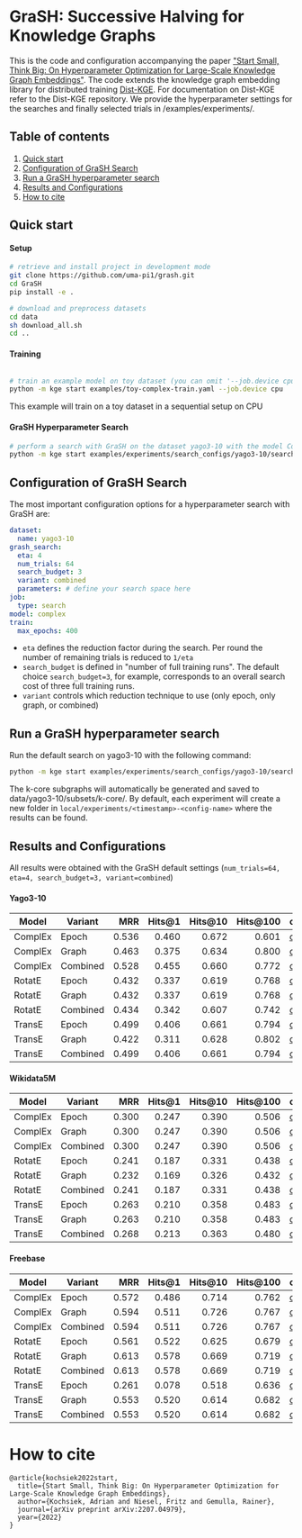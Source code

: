 # GraSH: Successive Halving for Knowledge Graphs


This is the code and configuration accompanying the paper ["Start Small, Think Big: On Hyperparameter Optimization for Large-Scale Knowledge Graph Embeddings"](https://arxiv.org/abs/2207.04979).
The code extends the knowledge graph embedding library for distributed training [Dist-KGE](https://github.com/uma-pi1/dist-kge).
For documentation on Dist-KGE refer to the Dist-KGE repository.
We provide the hyperparameter settings for the searches and finally selected trials in /examples/experiments/.


## Table of contents

1. [Quick start](#quick-start)
2. [Configuration of GraSH Search](#configuration-of-grash-search)
3. [Run a GraSH hyperparameter search](#run-a-grash-hyperparameter-search)
4. [Results and Configurations](#results-and-configurations)
5. [How to cite](#how-to-cite)

## Quick start

#### Setup
```sh
# retrieve and install project in development mode
git clone https://github.com/uma-pi1/grash.git
cd GraSH
pip install -e .

# download and preprocess datasets
cd data
sh download_all.sh
cd ..
```

#### Training
```sh

# train an example model on toy dataset (you can omit '--job.device cpu' when you have a gpu)
python -m kge start examples/toy-complex-train.yaml --job.device cpu
```
This example will train on a toy dataset in a sequential setup on CPU


#### GraSH Hyperparameter Search
```sh
# perform a search with GraSH on the dataset yago3-10 with the model ComplEx
python -m kge start examples/experiments/search_configs/yago3-10/search-complex-yago-combined.yaml
```




## Configuration of GraSH Search

The most important configuration options for a hyperparameter search with GraSH are:
````yaml
dataset:
  name: yago3-10
grash_search:
  eta: 4
  num_trials: 64
  search_budget: 3
  variant: combined
  parameters: # define your search space here
job:
  type: search
model: complex
train:
  max_epochs: 400
````

- `eta` defines the reduction factor during the search. Per round the number of remaining trials is reduced to `1/eta`
- `search_budget` is defined in "number of full training runs". The default choice `search_budget=3`, for example, corresponds to an overall search cost of three full training runs. 
- `variant` controls which reduction technique to use (only epoch, only graph, or combined)

## Run a GraSH hyperparameter search
Run the default search on yago3-10 with the following command:
```sh
python -m kge start examples/experiments/search_configs/yago3-10/search-complex-yago-combined.yaml
```
The k-core subgraphs will automatically be generated and saved to data/yago3-10/subsets/k-core/.
By default, each experiment will create a new folder in `local/experiments/<timestamp>-<config-name>` where the results can be found.


## Results and Configurations
All results were obtained with the GraSH default settings (`num_trials=64, eta=4, search_budget=3, variant=combined`)

#### Yago3-10

Model		|Variant	|   MRR 	|  Hits@1  	|   Hits@10 |   Hits@100    | config
----    	|----    	|   ----:   |   ----:   |   ----:   |   ----:   	|   ----
ComplEx    	|Epoch    	|   0.536   |  0.460	|   0.672   |   0.601   	|  [config](examples/experiments/selected_trials/yago3-10/complex-yago-epoch.yaml)
ComplEx    	|Graph    	|   0.463   |  0.375	|   0.634   |   0.800   	|  [config](examples/experiments/selected_trials/yago3-10/complex-yago-graph.yaml)
ComplEx   	|Combined   |   0.528   |  0.455	|   0.660   |   0.772   	|  [config](examples/experiments/selected_trials/yago3-10/complex-yago-combined.yaml)
RotatE    	|Epoch    	|   0.432   |  0.337	|   0.619   |   0.768   	|  [config](examples/experiments/selected_trials/yago3-10/rotate-yago-epoch.yaml)
RotatE    	|Graph    	|   0.432   |  0.337	|   0.619   |   0.768   	|  [config](examples/experiments/selected_trials/yago3-10/rotate-yago-graph.yaml)
RotatE   	|Combined   |   0.434   |  0.342	|   0.607   |   0.742   	|  [config](examples/experiments/selected_trials/yago3-10/rotate-yago-combined.yaml)
TransE    	|Epoch    	|   0.499   |  0.406	|   0.661   |   0.794   	|  [config](examples/experiments/selected_trials/yago3-10/transe-yago-epoch.yaml)
TransE    	|Graph    	|   0.422   |  0.311	|   0.628   |   0.802   	|  [config](examples/experiments/selected_trials/yago3-10/transe-yago-graph.yaml)
TransE   	|Combined   |   0.499   |  0.406	|   0.661   |   0.794   	|  [config](examples/experiments/selected_trials/yago3-10/transe-yago-combined.yaml)

#### Wikidata5M

Model		|Variant	|   MRR 	|  Hits@1  	|   Hits@10 |   Hits@100    | config
----    	|----    	|   ----:   |   ----:   |   ----:   |   ----:   	|   ----
ComplEx    	|Epoch    	|   0.300   |  0.247	|   0.390   |   0.506   	|  [config](examples/experiments/selected_trials/wikidata5m/complex-wikidata-epoch.yaml)
ComplEx    	|Graph    	|   0.300   |  0.247	|   0.390   |   0.506   	|  [config](examples/experiments/selected_trials/wikidata5m/complex-wikidata-graph.yaml)
ComplEx   	|Combined   |   0.300   |  0.247	|   0.390   |   0.506   	|  [config](examples/experiments/selected_trials/wikidata5m/complex-wikidata-combined.yaml)
RotatE    	|Epoch    	|   0.241   |  0.187	|   0.331   |   0.438   	|  [config](examples/experiments/selected_trials/wikidata5m/rotate-wikidata-epoch.yaml)
RotatE    	|Graph    	|   0.232   |  0.169	|   0.326   |   0.432   	|  [config](examples/experiments/selected_trials/wikidata5m/rotate-wikidata-graph.yaml)
RotatE   	|Combined   |   0.241   |  0.187	|   0.331   |   0.438   	|  [config](examples/experiments/selected_trials/wikidata5m/rotate-wikidata-combined.yaml)
TransE    	|Epoch    	|   0.263   |  0.210	|   0.358   |   0.483   	|  [config](examples/experiments/selected_trials/wikidata5m/transe-wikidata-epoch.yaml)
TransE    	|Graph    	|   0.263   |  0.210	|   0.358   |   0.483   	|  [config](examples/experiments/selected_trials/wikidata5m/transe-wikidata-graph.yaml)
TransE   	|Combined   |   0.268   |  0.213	|   0.363   |   0.480   	|  [config](examples/experiments/selected_trials/wikidata5m/transe-wikidata-combined.yaml)

#### Freebase

Model		|Variant	|   MRR 	|  Hits@1  	|   Hits@10 |   Hits@100    | config
----    	|----    	|   ----:   |   ----:   |   ----:   |   ----:   	|   ----
ComplEx    	|Epoch    	|   0.572   |  0.486	|   0.714   |   0.762   	|  [config](examples/experiments/selected_trials/freebase/complex-freebase-epoch.yaml)
ComplEx    	|Graph    	|   0.594   |  0.511	|   0.726   |   0.767   	|  [config](examples/experiments/selected_trials/freebase/complex-freebase-graph.yaml)
ComplEx   	|Combined   |   0.594   |  0.511	|   0.726   |   0.767   	|  [config](examples/experiments/selected_trials/freebase/complex-freebase-combined.yaml)
RotatE    	|Epoch    	|   0.561   |  0.522	|   0.625   |   0.679   	|  [config](examples/experiments/selected_trials/freebase/rotate-freebase-epoch.yaml)
RotatE    	|Graph    	|   0.613   |  0.578	|   0.669   |   0.719   	|  [config](examples/experiments/selected_trials/freebase/rotate-freebase-graph.yaml)
RotatE   	|Combined   |   0.613   |  0.578	|   0.669   |   0.719   	|  [config](examples/experiments/selected_trials/freebase/rotate-freebase-combined.yaml)
TransE    	|Epoch    	|   0.261   |  0.078	|   0.518   |   0.636   	|  [config](examples/experiments/selected_trials/freebase/transe-freebase-epoch.yaml)
TransE    	|Graph    	|   0.553   |  0.520	|   0.614   |   0.682   	|  [config](examples/experiments/selected_trials/freebase/transe-freebase-graph.yaml)
TransE   	|Combined   |   0.553   |  0.520	|   0.614   |   0.682   	|  [config](examples/experiments/selected_trials/freebase/transe-freebase-combined.yaml)

# How to cite
```
@article{kochsiek2022start,
  title={Start Small, Think Big: On Hyperparameter Optimization for Large-Scale Knowledge Graph Embeddings},
  author={Kochsiek, Adrian and Niesel, Fritz and Gemulla, Rainer},
  journal={arXiv preprint arXiv:2207.04979},
  year={2022}
}
```